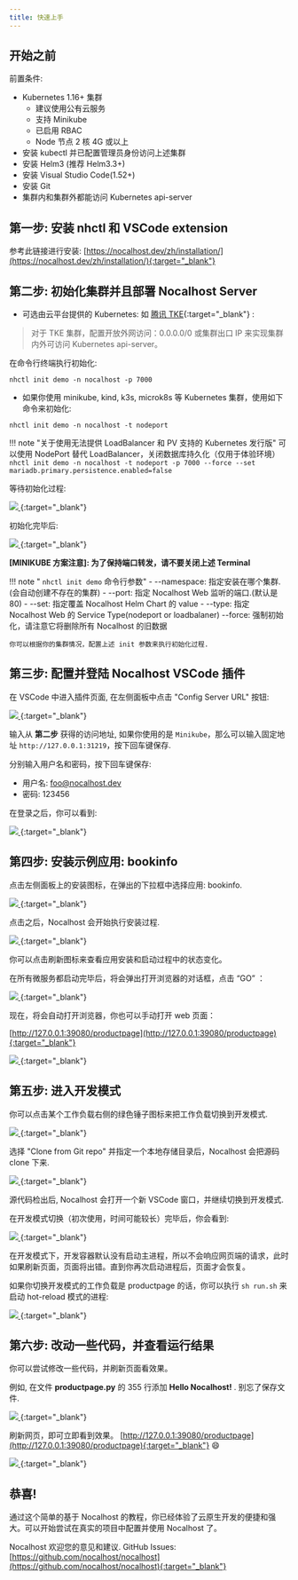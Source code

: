 ```yaml
---
title: 快速上手
---
```


## 开始之前

前置条件:

- Kubernetes 1.16+ 集群
    * 建议使用公有云服务
    * 支持 Minikube
    * 已启用 RBAC
    * Node 节点 2 核 4G 或以上
- 安装 kubectl 并已配置管理员身份访问上述集群
- 安装 Helm3 (推荐 Helm3.3+)
- 安装 Visual Studio Code(1.52+) 
- 安装 Git
- 集群内和集群外都能访问 Kubernetes api-server

## 第一步: 安装 nhctl 和 VSCode extension

参考此链接进行安装: [https://nocalhost.dev/zh/installation/](https://nocalhost.dev/zh/installation/){:target="_blank"}

## 第二步: 初始化集群并且部署 Nocalhost Server

- 可选由云平台提供的 Kubernetes: 如 [腾讯 TKE](https://cloud.tencent.com/product/tke){:target="_blank"} :

> 对于 TKE 集群，配置开放外网访问：0.0.0.0/0 或集群出口 IP 来实现集群内外可访问 Kubernetes api-server。

在命令行终端执行初始化:
```
nhctl init demo -n nocalhost -p 7000
```

- 如果你使用 minikube, kind, k3s, microk8s 等 Kubernetes 集群，使用如下命令来初始化:

```
nhctl init demo -n nocalhost -t nodeport
```

!!! note "关于使用无法提供 LoadBalancer 和 PV 支持的 Kubernetes 发行版"
    可以使用 NodePort 替代 LoadBalancer，关闭数据库持久化（仅用于体验环境）
    ```
    nhctl init demo -n nocalhost -t nodeport -p 7000 --force --set mariadb.primary.persistence.enabled=false
    ```

等待初始化过程:

[ ![](../assets/images/initializing.png) ](../assets/images/initializing.png){:target="_blank"}

初始化完毕后:

[ ![](../assets/images/init-completed.png) ](../assets/images/init-completed.png){:target="_blank"}

**[MINIKUBE 方案注意]: 为了保持端口转发，请不要关闭上述 Terminal**

!!! note " `nhctl init demo` 命令行参数"
    - --namespace: 指定安装在哪个集群.(会自动创建不存在的集群)
    - --port: 指定 Nocalhost Web 监听的端口.(默认是 80)
    - --set: 指定覆盖 Nocalhost Helm Chart 的 value
    - --type: 指定 Nocalhost Web 的 Service Type(nodeport or loadbalaner)
    --force: 强制初始化，请注意它将删除所有 Nocalhost 的旧数据

    你可以根据你的集群情况，配置上述 init 参数来执行初始化过程.

## 第三步: 配置并登陆 Nocalhost VSCode 插件

在 VSCode 中进入插件页面, 在左侧面板中点击 "Config Server URL" 按钮:

[ ![](../assets/images/config-server-url.png) ](../assets/images/config-server-url.png){:target="_blank"}


输入从 **第二步** 获得的访问地址, 如果你使用的是 `Minikube`，那么可以输入固定地址 `http://127.0.0.1:31219`，按下回车键保存.

分别输入用户名和密码，按下回车键保存:

- 用户名: foo@nocalhost.dev
- 密码: 123456

在登录之后，你可以看到:

[ ![](../assets/images/signedin.png) ](../assets/images/signedin.png){:target="_blank"}

## 第四步: 安装示例应用: bookinfo

点击左侧面板上的安装图标，在弹出的下拉框中选择应用: bookinfo.

[ ![](../assets/images/signedin-2.png) ](../assets/images/signedin.png){:target="_blank"}

点击之后，Nocalhost 会开始执行安装过程.

[ ![](../assets/images/wait-for-start.png) ](../assets/images/wait-for-start.png){:target="_blank"}

你可以点击刷新图标来查看应用安装和启动过程中的状态变化。

在所有微服务都启动完毕后，将会弹出打开浏览器的对话框，点击 “GO” ：

[ ![](../assets/images/app-started.png) ](../assets/images/app-started.png){:target="_blank"}

现在，将会自动打开浏览器，你也可以手动打开 web 页面：

[http://127.0.0.1:39080/productpage](http://127.0.0.1:39080/productpage){:target="_blank"}

[ ![](../assets/images/before-change.png) ](../assets/images/before-change.png){:target="_blank"}

## 第五步: 进入开发模式

你可以点击某个工作负载右侧的绿色锤子图标来把工作负载切换到开发模式.

[ ![](../assets/images/click-green-hammer.png) ](../assets/images/click-green-hammer.png){:target="_blank"}

选择 "Clone from Git repo" 并指定一个本地存储目录后，Nocalhost 会把源码 clone 下来.

[ ![](../assets/images/clone-repo.png) ](../assets/images/clone-repo.png){:target="_blank"}

源代码检出后, Nocalhost 会打开一个新 VSCode 窗口，并继续切换到开发模式.

在开发模式切换（初次使用，时间可能较长）完毕后，你会看到:

[ ![](../assets/images/devmode.png) ](../assets/images/devmode.png){:target="_blank"}

在开发模式下，开发容器默认没有启动主进程，所以不会响应网页端的请求，此时如果刷新页面，页面将出错。直到你再次启动进程后，页面才会恢复。

如果你切换开发模式的工作负载是 productpage 的话，你可以执行 `sh run.sh` 来启动 hot-reload 模式的进程:

[ ![](../assets/images/run-sh.png) ](../assets/images/run-sh.png){:target="_blank"}

## 第六步: 改动一些代码，并查看运行结果

你可以尝试修改一些代码，并刷新页面看效果。

例如, 在文件 **productpage.py** 的 355 行添加 **Hello Nocalhost!** . 别忘了保存文件.

[ ![](../assets/images/code-changes.png) ](../assets/images/code-changes.png){:target="_blank"}

刷新网页，即可立即看到效果。 [http://127.0.0.1:39080/productpage](http://127.0.0.1:39080/productpage){:target="_blank"} 😄

[ ![](../assets/images/after-change.png) ](../assets/images/after-change.png){:target="_blank"}

## 恭喜!

通过这个简单的基于 Nocalhost 的教程，你已经体验了云原生开发的便捷和强大。可以开始尝试在真实的项目中配置并使用 Nocalhost 了。

Nocalhost 欢迎您的意见和建议. GitHub Issues: [https://github.com/nocalhost/nocalhost](https://github.com/nocalhost/nocalhost){:target="_blank"}
